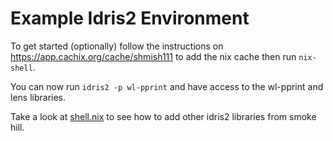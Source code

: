 # Example Idris2 Environment

To get started (optionally) follow the instructions on https://app.cachix.org/cache/shmish111 to add the nix cache then run `nix-shell`. 

You can now run `idris2 -p wl-pprint` and have access to the wl-pprint and lens libraries. 

Take a look at [shell.nix](./shell.nix) to see how to add other idris2 libraries from smoke hill.